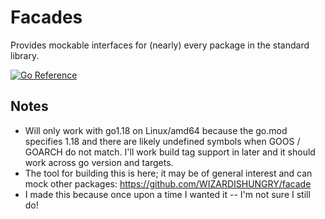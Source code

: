 # Facades

Provides mockable interfaces for (nearly) every package in the standard library.

[![Go Reference](https://pkg.go.dev/badge/jonwillia.ms/facades.svg)](https://pkg.go.dev/jonwillia.ms/facades)

## Notes

- Will only work with go1.18 on Linux/amd64 because the go.mod specifies 1.18 and there are likely undefined symbols when GOOS / GOARCH do not match.
I'll work build tag support in later and it should work across go version and targets.
- The tool for building this is here; it may be of general interest and can mock other packages: https://github.com/WIZARDISHUNGRY/facade
- I made this because once upon a time I wanted it -- I'm not sure I still do!